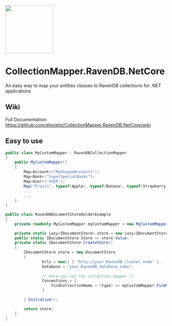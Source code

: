 <image width="150px" src="https://github.com/elixneto/CollectionMapper.RavenDB.NetCore/blob/master/src/CollectionMapper.RavenDB.NetCore/logo.png" />

# CollectionMapper.RavenDB.NetCore
An easy way to map your entities classes to RavenDB collections for .NET applications

## Wiki
Full Documentation: <br>
https://github.com/elixneto/CollectionMapper.RavenDB.NetCore/wiki

## Easy to use
```csharp
public class MyCustomMapper : RavenDBCollectionMapper
{
    public MyCustomMapper()
    {
        Map<Account>("MyUniqueAccounts");
        Map<Bank>("SuperSpecialBanks");
        Map<User>("USER");
        Map("Fruits", typeof(Apple), typeof(Banana), typeof(Strawberry));
        ...
        ...
    }
}

public class RavenDBDocumentStoreHolderExample
{
    private readonly MyCustomMapper myCustomMapper = new MyCustomMapper();

    private static Lazy<IDocumentStore> store = new Lazy<IDocumentStore>(CreateStore);
    public static IDocumentStore Store => store.Value;
    private static IDocumentStore CreateStore()
    {
        IDocumentStore store = new DocumentStore
        {
                Urls = new[] { "http://your_RavenDB_cluster_node" },
                Database = "your_RavenDB_database_name",
                
                /* Here you set the collection mapper */
                Conventions = {
                    FindCollectionName = (type) => myCustomMapper.FindCollectionBy(type)
                }

        }.Initialize();

        return store;
    }
}
```
